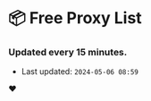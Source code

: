 # :package: Free Proxy List
### Updated every 15 minutes.

- Last updated: `2024-05-06 08:59`

:heart:
